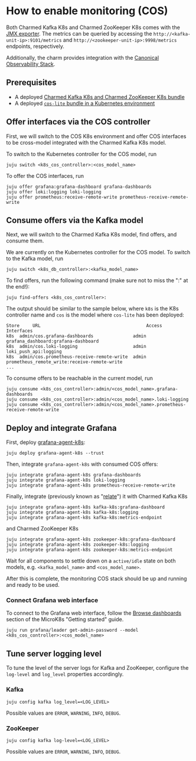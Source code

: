# How to enable monitoring (COS)

Both Charmed Kafka K8s and Charmed ZooKeeper K8s comes with the [JMX exporter](https://github.com/prometheus/jmx_exporter/).
The metrics can be queried by accessing the `http://<kafka-unit-ip>:9101/metrics` and `http://<zookeeper-unit-ip>:9998/metrics` endpoints, respectively.

Additionally, the charm provides integration with the [Canonical Observability Stack](https://charmhub.io/topics/canonical-observability-stack).

## Prerequisites

* A deployed [Charmed Kafka K8s and Charmed ZooKeeper K8s bundle](HERE)
* A deployed [`cos-lite` bundle in a Kubernetes environment](https://charmhub.io/topics/canonical-observability-stack/tutorials/install-microk8s)

## Offer interfaces via the COS controller

First, we will switch to the COS K8s environment and offer COS interfaces to be cross-model integrated with the Charmed Kafka K8s model.

To switch to the Kubernetes controller for the COS model, run

```shell
juju switch <k8s_cos_controller>:<cos_model_name>
```
To offer the COS interfaces, run 

```shell
juju offer grafana:grafana-dashboard grafana-dashboards
juju offer loki:logging loki-logging
juju offer prometheus:receive-remote-write prometheus-receive-remote-write
```

## Consume offers via the Kafka model

Next, we will switch to the Charmed Kafka K8s model, find offers, and consume them.

We are currently on the Kubernetes controller for the COS model. To switch to the Kafka model, run

```shell
juju switch <k8s_db_controller>:<kafka_model_name>
```
To find offers, run the following command (make sure not to miss the ":" at the end!):

```shell
juju find-offers <k8s_cos_controller>: 
```

The output should be similar to the sample below, where `k8s` is the K8s controller name and `cos` is the model where `cos-lite` has been deployed:

```shell
Store     URL                                        Access  Interfaces
k8s  admin/cos.grafana-dashboards               admin   grafana_dashboard:grafana-dashboard
k8s  admin/cos.loki-logging                     admin   loki_push_api:logging
k8s  admin/cos.prometheus-receive-remote-write  admin   prometheus_remote_write:receive-remote-write
...
```

To consume offers to be reachable in the current model, run

```shell
juju consume <k8s_cos_controller>:admin/<cos_model_name>.grafana-dashboards
juju consume <k8s_cos_controller>:admin/<cos_model_name>.loki-logging
juju consume <k8s_cos_controller>:admin/<cos_model_name>.prometheus-receive-remote-write
```
## Deploy and integrate Grafana

First, deploy [grafana-agent-k8s](https://charmhub.io/grafana-agent-k8s): 

```shell
juju deploy grafana-agent-k8s --trust
```
Then, integrate `grafana-agent-k8s` with consumed COS offers:

```shell
juju integrate grafana-agent-k8s grafana-dashboards
juju integrate grafana-agent-k8s loki-logging
juju integrate grafana-agent-k8s prometheus-receive-remote-write
```
Finally, integrate (previously known as "[relate](https://juju.is/docs/juju/integration)") it with Charmed Kafka K8s

```shell
juju integrate grafana-agent-k8s kafka-k8s:grafana-dashboard
juju integrate grafana-agent-k8s kafka-k8s:logging
juju integrate grafana-agent-k8s kafka-k8s:metrics-endpoint
```

and Charmed ZooKeeper K8s

```shell
juju integrate grafana-agent-k8s zookeeper-k8s:grafana-dashboard
juju integrate grafana-agent-k8s zookeeper-k8s:logging
juju integrate grafana-agent-k8s zookeeper-k8s:metrics-endpoint
```

Wait for all components to settle down on a `active/idle` state on both 
models, e.g. `<kafka_model_name>` and `<cos_model_name>`.

After this is complete, the monitoring COS stack should be up and running and ready to be used. 

### Connect Grafana web interface

To connect to the Grafana web interface, follow the [Browse dashboards](https://charmhub.io/topics/canonical-observability-stack/tutorials/install-microk8s?_ga=2.201254254.1948444620.1704703837-757109492.1701777558#heading--browse-dashboards) section of the MicroK8s "Getting started" guide.
```shell
juju run grafana/leader get-admin-password --model <k8s_cos_controller>:<cos_model_name>
```

## Tune server logging level

To tune the level of the server logs for Kafka and ZooKeeper, configure the `log-level` and `log_level` properties accordingly.

### Kafka 

```
juju config kafka log_level=<LOG_LEVEL>
```

Possible values are `ERROR`, `WARNING`, `INFO`, `DEBUG`.

### ZooKeeper

```
juju config kafka log-level=<LOG_LEVEL>
```

Possible values are `ERROR`, `WARNING`, `INFO`, `DEBUG`.
